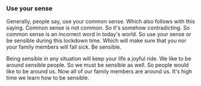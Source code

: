 ### Use your sense

Generally, people say, use your common sense. Which also follows with this saying. Common sense is not common. So it's somehow contradicting. So common sense is an incorrect word in today's world. So use your sense or be sensible during this lockdown time. Which will make sure that you nor your family members will fall sick. Be sensible.  

Being sensible in any situation will keep your life a joyful ride. We like to be around sensible people. So we must be sensible as well. So people would like to be around us. Now all of our family members are around us. It's high time we learn how to be sensible.  